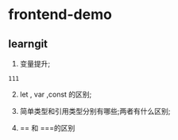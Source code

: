 # frontend-demo
## learngit

1. 变量提升;

```
111
```
2. let , var ,const 的区别;

3. 简单类型和引用类型分别有哪些;两者有什么区别;
4. == 和 ===的区别